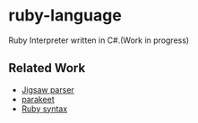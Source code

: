 # ruby-language

Ruby Interpreter written in C#.(Work in progress)

## Related Work

* [Jigsaw parser](https://www.codeproject.com/Articles/272494/Implementing-Programming-Languages-using-Csharp)
* [parakeet](https://github.com/cdiggins/parakeet)
* [Ruby syntax](https://ruby-doc.org/docs/ruby-doc-bundle/Manual/man-1.4/syntax.html)
